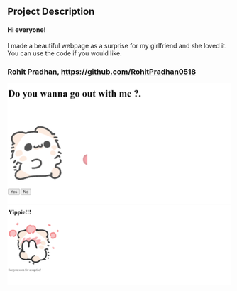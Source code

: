 ## Project Description
#### Hi everyone!
I made a beautiful webpage as a surprise for my girlfriend and she loved it. You can use the code if you would like. 
### Rohit Pradhan, https://github.com/RohitPradhan0518

![Alt text](Images/Display.png)
![Alt text](image.png)
